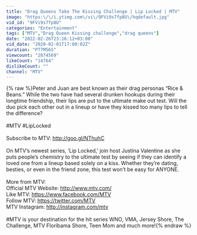 ```yaml
---
title: "Drag Queens Take The Kissing Challenge | Lip Locked | MTV"
image: "https:\/\/i.ytimg.com\/vi\/9FVi9s7fp8U\/hqdefault.jpg"
vid_id: "9FVi9s7fp8U"
categories: "Entertainment"
tags: ["MTV","Drag Queen Kissing challenge","drag queens"]
date: "2022-02-26T23:16:12+03:00"
vid_date: "2020-02-01T17:00:02Z"
duration: "PT7M56S"
viewcount: "2874569"
likeCount: "14764"
dislikeCount: ""
channel: "MTV"
---
```

{% raw %}Peter and Juan are best known as their drag personas “Rice &amp; Beans.” While the two have had several drunken hookups during their longtime friendship, their lips are put to the ultimate make out test. Will the duo pick each other out in a lineup or have they kissed too many lips to tell the difference?<br /><br />#MTV #LipLocked<br /><br />Subscribe to MTV: <a rel="nofollow" target="blank" href="http://goo.gl/NThuhC">http://goo.gl/NThuhC</a><br /><br />On MTV’s newest series, ’Lip Locked,’ join host Justina Valentine as she puts people’s chemistry to the ultimate test by seeing if they can identify a loved one from a lineup based solely on a kiss. Whether they’re dating, besties, or even in the friend zone, this test won’t be easy for ANYONE.  <br /><br />More from MTV:<br />Official MTV Website: <a rel="nofollow" target="blank" href="http://www.mtv.com/">http://www.mtv.com/</a><br />Like MTV: <a rel="nofollow" target="blank" href="https://www.facebook.com/MTV">https://www.facebook.com/MTV</a><br />Follow MTV: <a rel="nofollow" target="blank" href="https://twitter.com/MTV">https://twitter.com/MTV</a><br />MTV Instagram: <a rel="nofollow" target="blank" href="http://instagram.com/mtv">http://instagram.com/mtv</a><br /><br />#MTV is your destination for the hit series WNO, VMA, Jersey Shore, The Challenge, MTV Floribama Shore, Teen Mom and much more!{% endraw %}
